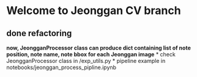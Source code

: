 # Welcome to Jeonggan CV branch

## done refactoring
**now, JeongganProcessor class can produce dict containing list of  note position, note name, note bbox for each Jeonggan image**
    * check JeongganProcessor class in /exp_utils.py
    * pipeline example in notebooks/jeonggan_process_pipline.ipynb